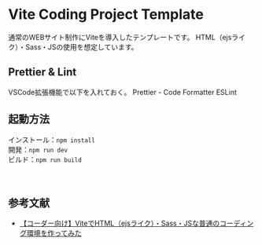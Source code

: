 # Vite Coding Project Template

通常のWEBサイト制作にViteを導入したテンプレートです。
HTML（ejsライク）・Sass・JSの使用を想定しています。

## Prettier & Lint

VSCode拡張機能で以下を入れておく。
Prettier - Code Formatter
ESLint

## 起動方法

インストール：`npm install`  
開発：`npm run dev`  
ビルド：`npm run build`  
<br>
<br>

## 参考文献

- [【コーダー向け】ViteでHTML（ejsライク）・Sass・JSな普通のコーディング環境を作ってみた](https://zenn.dev/sakata_kazuma/articles/59a741489c8bbc)